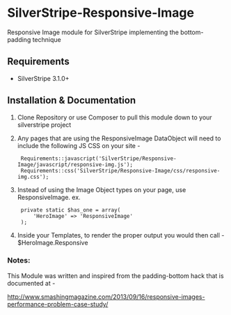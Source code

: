 SilverStripe-Responsive-Image
=============================

Responsive Image module for SilverStripe implementing the bottom-padding technique

## Requirements

 * SilverStripe 3.1.0+

## Installation & Documentation

1. Clone Repository or use Composer to pull this module down to your silverstripe project
2. Any pages that are using the ResponsiveImage DataObject will need to include the following JS CSS on your site -

        Requirements::javascript('SilverStripe/Responsive-Image/javascript/responsive-img.js');
        Requirements::css('SilverStripe/Responsive-Image/css/responsive-img.css');
3. Instead of using the Image Object types on your page, use ResponsiveImage.  ex.

        private static $has_one = array(
            'HeroImage' => 'ResponsiveImage'
        );
4. Inside your Templates, to render the proper output you would then call -
        $HeroImage.Responsive

### Notes:
This Module was written and inspired from the padding-bottom hack that is documented at -

http://www.smashingmagazine.com/2013/09/16/responsive-images-performance-problem-case-study/
